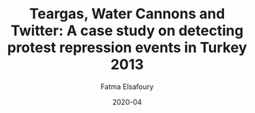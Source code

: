 ---
title: "Teargas, Water Cannons and Twitter: A case study on detecting protest repression events in Turkey 2013"
collection: publications
type: "Conference Workshop Paper"
date: 2020-04
author: "Fatma Elsafoury"
bibtexurl: '/files/publications/2020/Text2Story_workshop.bib'
---